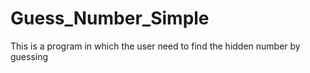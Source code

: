 # Guess_Number_Simple
This is a program in which the user need to find the
hidden number by guessing 
